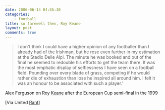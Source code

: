 ```yaml
---
date: 2006-06-14 04:55:30
categories:
    - football
title: so farewell then, Roy Keane
layout: post
comments: true
---
```

> I don't think I could have a higher opinion of any footballer than I
> already had of the Irishman, but he rose even further in my estimation
> at the Stadio Delle Alpi. The minute he was booked and out of the
> final he seemed to redouble his efforts to get the team there. It was
> the most emphatic display of selflessness I have seen on a football
> field. Pounding over every blade of grass, competing if he would
> rather die of exhaustion than lose he inspired all around him. I felt
> it was an honour to be associated with such a player.'

Alex Ferguson on Roy
[Keane](http://news.bbc.co.uk/sport1/hi/football/teams/c/celtic/5071440.stm)
after the European Cup semi-final in the 1999

[Via United
[Rant](http://www.unitedrant.co.uk/archives/2006/06/a_legend_retire.html)]
